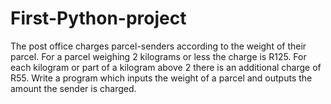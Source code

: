 # First-Python-project
The post office charges parcel-senders according to the weight of their parcel. For a parcel weighing 2 kilograms or less the charge is R125. For each kilogram or part of a kilogram above 2 there is an additional charge of R55. Write a program which inputs the weight of a parcel and outputs the amount the sender is charged.  
